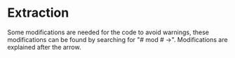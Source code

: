 # Extraction

Some modifications are needed for the code to avoid warnings,
these modifications can be found by searching for "# mod # ->".
Modifications are explained after the arrow.
